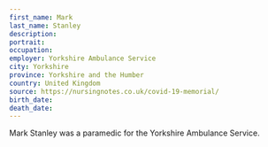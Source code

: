 ```yaml
---
first_name: Mark
last_name: Stanley
description: 
portrait: 
occupation: 
employer: Yorkshire Ambulance Service
city: Yorkshire
province: Yorkshire and the Humber
country: United Kingdom
source: https://nursingnotes.co.uk/covid-19-memorial/
birth_date: 
death_date: 
---
```


Mark Stanley was a paramedic for the Yorkshire Ambulance Service.